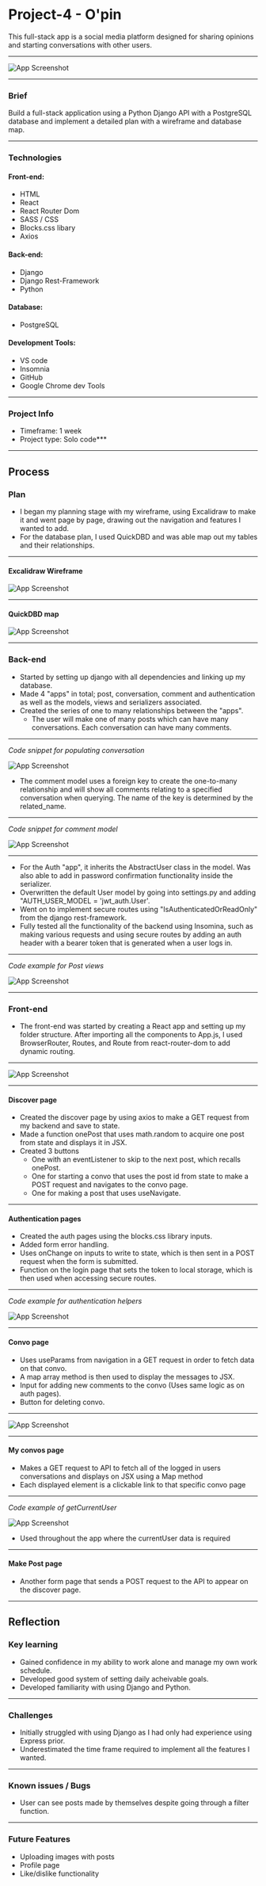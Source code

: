 # Project-4 -  O'pin

This full-stack app is a social media platform designed for sharing opinions and starting conversations with other users.

---

![App Screenshot](https://i.imgur.com/tOWVPjC.png)

---

### Brief
Build a full-stack application using a Python Django API with a PostgreSQL database and implement
a detailed plan with a wireframe and database map.

---

### Technologies
#### Front-end:
- HTML
- React
- React Router Dom
- SASS / CSS
- Blocks.css libary
- Axios
#### Back-end:
- Django 
- Django Rest-Framework 
- Python
#### Database:
- PostgreSQL
#### Development Tools:
- VS code
- Insomnia
- GitHub
- Google Chrome dev Tools

---

### Project Info
- Timeframe: 1 week 
- Project type: Solo code***

---

## Process
### Plan
- I began my planning stage with my wireframe, using Excalidraw to make it and went page by page, drawing out the navigation and features I wanted to add. 
- For the database plan, I used QuickDBD and was able map out my tables and their relationships.

---

#### Excalidraw Wireframe
![App Screenshot](https://i.imgur.com/oSXkXfq.png)

---

#### QuickDBD map
 ![App Screenshot](https://i.imgur.com/3zb1tZ8.png)

---

 ### Back-end
 - Started by setting up django with all dependencies and linking up my database.
 - Made 4 "apps" in total; post, conversation, comment and authentication as well as the models, views and serializers associated.
 - Created the series of one to many relationships between the "apps". 
    - The user will make one of many posts which can have many conversations. Each conversation can have many comments. 
 
---

 *Code snippet for populating conversation* 
 
 ![App Screenshot](https://i.imgur.com/FtTFJKR.png)

- The comment model uses a foreign key to create the one-to-many relationship and will show all comments relating to a specified conversation when querying. The name of the key is determined by the related_name.

---

*Code snippet for comment model*

![App Screenshot](https://i.imgur.com/xGepky5.png)

---

 - For the Auth "app", it inherits the AbstractUser class in the model. Was also able to add in password confirmation functionality inside the serializer. 
 - Overwritten the default User model by going into settings.py and adding "AUTH_USER_MODEL = 'jwt_auth.User'.
 - Went on to implement secure routes using "IsAuthenticatedOrReadOnly" from the django rest-framework.
 - Fully tested all the functionality of the backend using Insomina, such as making various requests and using secure routes by adding an auth header with a bearer token that is generated when a user logs in.
 
---

 *Code example for Post views*

![App Screenshot](https://i.imgur.com/IVYC7DR.png)

---

### Front-end
- The front-end was started by creating a React app and setting up my folder structure. After importing all the components to App.js, I used BrowserRouter, Routes, and Route from react-router-dom to add dynamic routing.

---

![App Screenshot](https://i.imgur.com/jGZbecu.png)

---

#### Discover page
- Created the discover page by using axios to make a GET request from my backend and save to state.
- Made a function onePost that uses math.random to acquire one post from state and displays it in JSX.
- Created 3 buttons
    - One with an eventListener to skip to the next post, which recalls onePost.
    - One for starting a convo that uses the post id from state to make a POST request and navigates to the convo page.
    - One for making a post that uses useNavigate.

---

#### Authentication pages
- Created the auth pages using the blocks.css library inputs.
- Added form error handling.
-  Uses onChange on inputs to write to state, which is then sent in a POST request when the form is submitted.
- Function on the login page that sets the token to local storage, which is then used when accessing secure routes.

---

*Code example for authentication helpers*

![App Screenshot](https://i.imgur.com/nooFR1y.png)

---

#### Convo page
- Uses useParams from navigation in a GET request in order to fetch data on that convo.
- A map array method is then used to display the messages to JSX.
- Input for adding new comments to the convo (Uses same logic as on auth pages).
- Button for deleting convo.

---

![App Screenshot](https://i.imgur.com/qhNoPfg.png)

---

#### My convos page
- Makes a GET request to API to fetch all of the logged in users conversations and displays on JSX using a Map method
- Each displayed element is a clickable link to that specific convo page 

---

*Code example of getCurrentUser* 

![App Screenshot](https://i.imgur.com/z4i8FDX.png)
- Used throughout the app where the currentUser data is required

---

#### Make Post page
- Another form page that sends a POST request to the API to appear on the discover page.

---

## Reflection
### Key learning
- Gained confidence in my ability to work alone and manage my own work schedule.
- Developed good system of setting daily acheivable goals.
- Developed familiarity with using Django and Python.

---

### Challenges
- Initially struggled with using Django as I had only had experience using Express prior.
- Underestimated the time frame required to implement all the features I wanted.

---

### Known issues / Bugs
- User can see posts made by themselves despite going through a filter function.

---

### Future Features
- Uploading images with posts
- Profile page
- Like/dislike functionality